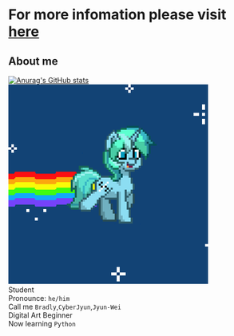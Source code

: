 # For more infomation please visit [here](https://bradly0cjw.github.io/)<br>

## About me
[![Anurag's GitHub stats](https://github-readme-stats.vercel.app/api?username=bradly0cjw&show_icons=true&theme=radical?count_private=true)](https://github.com/anuraghazra/github-readme-stats)<br>
![Pony trot2](https://github.com/bradly0cjw/bradly0cjw.github.io/blob/6a15ba267dff19688a2063ce6f4e69e2efc07eea/img/pony.gif)<br>
Student<br>
Pronounce: `he/him`<br>
Call me `Bradly`,`CyberJyun`,`Jyun-Wei`<br>
Digital Art Beginner<br>
Now learning `Python`<br>
